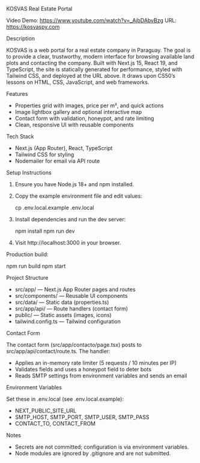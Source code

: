 KOSVAS Real Estate Portal

Video Demo: https://www.youtube.com/watch?v=_AjbDAbvBzg
URL: https://kosvaspy.com

Description

KOSVAS is a web portal for a real estate company in Paraguay. The goal is to provide a clear, trustworthy, modern interface for browsing available land plots and contacting the company. Built with Next.js 15, React 19, and TypeScript, the site is statically generated for performance, styled with Tailwind CSS, and deployed at the URL above. It draws upon CS50’s lessons on HTML, CSS, JavaScript, and web frameworks.

Features

- Properties grid with images, price per m², and quick actions
- Image lightbox gallery and optional interactive map
- Contact form with validation, honeypot, and rate limiting
- Clean, responsive UI with reusable components

Tech Stack

- Next.js (App Router), React, TypeScript
- Tailwind CSS for styling
- Nodemailer for email via API route

Setup Instructions

1) Ensure you have Node.js 18+ and npm installed.
2) Copy the example environment file and edit values:

   cp .env.local.example .env.local

3) Install dependencies and run the dev server:

   npm install
   npm run dev

4) Visit http://localhost:3000 in your browser.

Production build:

   npm run build
   npm start

Project Structure

- src/app/ — Next.js App Router pages and routes
- src/components/ — Reusable UI components
- src/data/ — Static data (properties.ts)
- src/app/api/ — Route handlers (contact form)
- public/ — Static assets (images, icons)
- tailwind.config.ts — Tailwind configuration

Contact Form

The contact form (src/app/contacto/page.tsx) posts to src/app/api/contact/route.ts. The handler:
- Applies an in-memory rate limiter (5 requests / 10 minutes per IP)
- Validates fields and uses a honeypot field to deter bots
- Reads SMTP settings from environment variables and sends an email

Environment Variables

Set these in .env.local (see .env.local.example):
- NEXT_PUBLIC_SITE_URL
- SMTP_HOST, SMTP_PORT, SMTP_USER, SMTP_PASS
- CONTACT_TO, CONTACT_FROM

Notes

- Secrets are not committed; configuration is via environment variables.
- Node modules are ignored by .gitignore and are not submitted.

